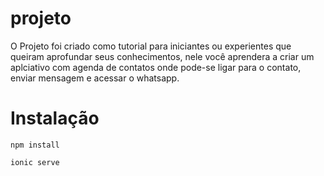 # projeto
O Projeto foi criado como tutorial para iniciantes ou experientes que queiram aprofundar seus conhecimentos, nele você aprendera a criar um aplciativo com agenda de contatos onde pode-se ligar para o contato, enviar mensagem e acessar o whatsapp.

# Instalação

    npm install

    ionic serve